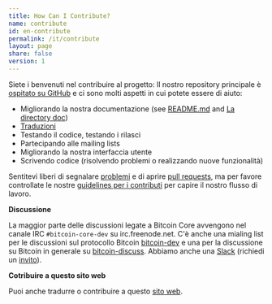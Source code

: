 ```yaml
---
title: How Can I Contribute?
name: contribute
id: en-contribute
permalink: /it/contribute
layout: page
share: false
version: 1
---
```


Siete i benvenuti nel contribuire al progetto:
Il nostro repository principale è [ospitato su GitHub](https://github.com/bitcoin/bitcoin/)
e ci sono molti aspetti in cui potete essere di aiuto:
  - Migliorando la nostra documentazione (see [README.md][README.md] and [La directory doc][doc])
  - [Traduzioni][translation_process.md]
  - Testando il codice, testando i rilasci
  - Partecipando alle mailing lists
  - Migliorando la nostra interfaccia utente
  - Scrivendo codice (risolvendo problemi o realizzando nuove funzionalità)

Sentitevi liberi di segnalare [problemi][issues] e di aprire [pull requests][pulls], ma
per favore  controllate le nostre [guidelines per i contributi][CONTRIBUTING] per capire il nostro flusso di lavoro.

**Discussione**

La maggior parte delle discussioni legate a Bitcoin Core avvengono nel canale
IRC `#bitcoin-core-dev` su irc.freenode.net.
C'è anche una mialing list per le discussioni sul protocollo Bitcoin [bitcoin-dev][bitcoin-dev] e una per la discussione su Bitcoin in generale su [bitcoin-discuss][bitcoin-discuss]. Abbiamo anche una [Slack][slack] (richiedi un [invito][invite]).

**Cotribuire a questo sito web**

Puoi anche tradurre o contribuire a questo [sito web][website-contrib].

[README.md]: https://github.com/bitcoin/bitcoin/blob/master/README.md
[doc]: https://github.com/bitcoin/bitcoin/tree/master/doc
[translation_process.md]: https://github.com/bitcoin/bitcoin/blob/master/doc/translation_process.md
[issues]: https://github.com/bitcoin/bitcoin/issues
[pulls]: https://github.com/bitcoin/bitcoin/pulls
[CONTRIBUTING]: https://github.com/bitcoin/bitcoin/blob/master/CONTRIBUTING.md
[bitcoin-discuss]: http://lists.linuxfoundation.org/mailman/listinfo/bitcoin-discuss
[bitcoin-dev]: http://lists.linuxfoundation.org/mailman/listinfo/bitcoin-dev
[website-contrib]: https://github.com/bitcoin-core/website/blob/gh-pages/README.md
[Slack]: https://bitcoincore.slack.com/
[invite]: https://slack.bitcoincore.org/
